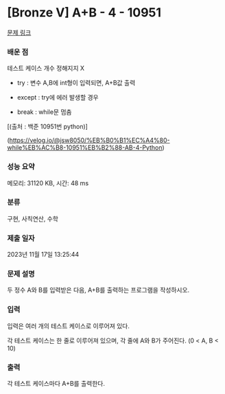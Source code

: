# [Bronze V] A+B - 4 - 10951 

[문제 링크](https://www.acmicpc.net/problem/10951) 


### 배운 점
테스트 케이스 개수 정해지지 X

- try : 변수 A,B에 int형이 입력되면, A+B값 출력

- except : try에 에러 발생할 경우

- break : while문 멈춤

[(출처 : 백준 10951번 python)]

(https://velog.io/@jsw8050/%EB%B0%B1%EC%A4%80-while%EB%AC%B8-10951%EB%B2%88-AB-4-Python)


### 성능 요약

메모리: 31120 KB, 시간: 48 ms

### 분류

구현, 사칙연산, 수학

### 제출 일자

2023년 11월 17일 13:25:44

### 문제 설명

<p>두 정수 A와 B를 입력받은 다음, A+B를 출력하는 프로그램을 작성하시오.</p>

### 입력 

 <p>입력은 여러 개의 테스트 케이스로 이루어져 있다.</p>

<p>각 테스트 케이스는 한 줄로 이루어져 있으며, 각 줄에 A와 B가 주어진다. (0 < A, B < 10)</p>

### 출력 

 <p>각 테스트 케이스마다 A+B를 출력한다.</p>

